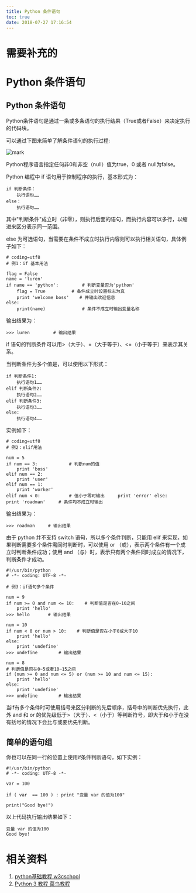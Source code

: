 ```yaml
---
title: Python 条件语句
toc: true
date: 2018-07-27 17:16:54
---
```

# 需要补充的


# Python 条件语句


## Python 条件语句


Python条件语句是通过一条或多条语句的执行结果（True或者False）来决定执行的代码块。

可以通过下图来简单了解条件语句的执行过程:




![mark](http://pacdb2bfr.bkt.clouddn.com/blog/image/180727/j62kLg0kkd.png?imageslim)

Python程序语言指定任何非0和非空（null）值为true，0 或者 null为false。

Python 编程中 if 语句用于控制程序的执行，基本形式为：


    if 判断条件：
        执行语句……
    else：
        执行语句……



其中"判断条件"成立时（非零），则执行后面的语句，而执行内容可以多行，以缩进来区分表示同一范围。

else 为可选语句，当需要在条件不成立时执行内容则可以执行相关语句，具体例子如下：

```
# coding=utf8
# 例1：if 基本用法

flag = False
name = 'luren'
if name == 'python':         # 判断变量否为'python'
    flag = True          # 条件成立时设置标志为真
    print 'welcome boss'    # 并输出欢迎信息
else:
    print(name)              # 条件不成立时输出变量名称
```


输出结果为：


    >>> luren         # 输出结果



if 语句的判断条件可以用>（大于）、=（大于等于）、<=（小于等于）来表示其关系。

当判断条件为多个值是，可以使用以下形式：

```
if 判断条件1:
    执行语句1……
elif 判断条件2:
    执行语句2……
elif 判断条件3:
    执行语句3……
else:
    执行语句4……
```


实例如下：

```
# coding=utf8
# 例2：elif用法

num = 5
if num == 3:            # 判断num的值
    print 'boss'
elif num == 2:
    print 'user'
elif num == 1:
    print 'worker'
elif num < 0:           # 值小于零时输出     print 'error' else:     print 'roadman'     # 条件均不成立时输出
```

输出结果为：


```
>>> roadman     # 输出结果
```


由于 python 并不支持 switch 语句，所以多个条件判断，只能用 elif 来实现，如果判断需要多个条件需同时判断时，可以使用 or （或），表示两个条件有一个成立时判断条件成功；使用 and （与）时，表示只有两个条件同时成立的情况下，判断条件才成功。

```
#!/usr/bin/python
# -*- coding: UTF-8 -*-

# 例3：if语句多个条件

num = 9
if num >= 0 and num <= 10:    # 判断值是否在0~10之间
    print 'hello'
>>> hello		# 输出结果

num = 10
if num < 0 or num > 10:    # 判断值是否在小于0或大于10
    print 'hello'
else:
	print 'undefine'
>>> undefine		# 输出结果

num = 8
# 判断值是否在0~5或者10~15之间
if (num >= 0 and num <= 5) or (num >= 10 and num <= 15):
    print 'hello'
else:
    print 'undefine'
>>> undefine		# 输出结果
```

当if有多个条件时可使用括号来区分判断的先后顺序，括号中的判断优先执行，此外 and 和 or 的优先级低于>（大于）、<（小于）等判断符号，即大于和小于在没有括号的情况下会比与或要优先判断。


## 简单的语句组


你也可以在同一行的位置上使用if条件判断语句，如下实例：

```
#!/usr/bin/python
# -*- coding: UTF-8 -*-

var = 100

if ( var  == 100 ) : print "变量 var 的值为100"

print("Good bye!")
```

以上代码执行输出结果如下：


```
变量 var 的值为100
Good bye!
```














# 相关资料

1. [python基础教程 w3cschool](https://www.w3cschool.cn/python/)
2. [Python 3 教程 菜鸟教程](http://www.runoob.com/python3/python3-tutorial.html)
